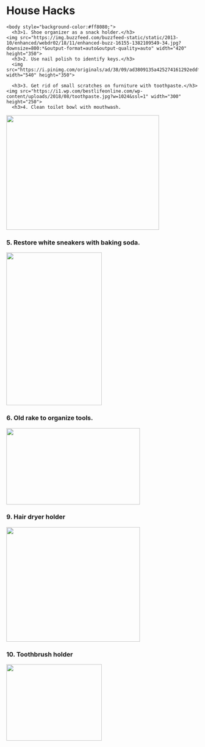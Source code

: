 <!DOCTYPE html>
<html>
    <head>
        <title>How-To-Do</title>
    </head>
    <body>
        <h1>House Hacks</h1>
  </body>
     
    <body style="background-color:#ff8080;">
      <h3>1. Shoe organizer as a snack holder.</h3>
    <img src="https://img.buzzfeed.com/buzzfeed-static/static/2013-10/enhanced/webdr02/18/11/enhanced-buzz-16155-1382109549-34.jpg?downsize=800:*&output-format=auto&output-quality=auto" width="420" height="350">
      <h3>2. Use nail polish to identify keys.</h3>
      <img src="https://i.pinimg.com/originals/ad/38/09/ad3809135a425274161292eddf6b3d67.jpg" width="540" height="350">
      
      <h3>3. Get rid of small scratches on furniture with toothpaste.</h3>
    <img src="https://i1.wp.com/bestlifeonline.com/wp-content/uploads/2018/08/toothpaste.jpg?w=1024&ssl=1" width="300" height="250">
      <h3>4. Clean toilet bowl with mouthwash.
</h3>
    <img src="https://cdn7.littlethings.com/app/uploads/2016/06/embeddedIMG_UsesForListerine_850px_5-600x600.jpg" width="400" height="300">
      <h3>5. Restore white sneakers with baking soda.</h3>
    <img src="https://hips.hearstapps.com/ghk.h-cdn.co/assets/17/48/1512150374-white-sneakers.jpg?crop=1.0xw:1xh;center,top&resize=980:*" width="250" height="400">
      <h3>6. Old rake to organize tools.</h3>
    <img src="https://i.imgur.com/8xUGO7O.jpg" width="350" height="200">
      <h3>9. Hair dryer holder
</h3>
    <img src="https://i.pinimg.com/originals/07/71/eb/0771ebf19d892c0de1733154db8361ea.jpg" width="350" height="300">
      <h3>10. Toothbrush holder</h3>
    <img src="http://www.architectureartdesigns.com/wp-content/uploads/2014/11/72.jpg" width="250" height="200">
</html>
